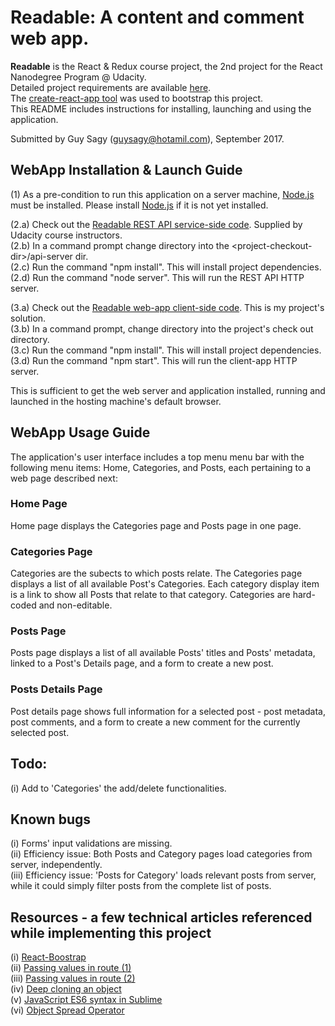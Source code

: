 # Readable: A content and comment web app.
<b>Readable</b> is the React & Redux course project, the 2nd project for the React Nanodegree Program @ Udacity. <br/>
Detailed project requirements are available [here](https://github.com/guysagy/readableByReact/blob/master/Readable%20Project%20Overview.docx). <br/>
The [create-react-app tool](https://github.com/facebookincubator/create-react-app) was used to bootstrap this project. <br/>
This README includes instructions for installing, launching and using the application. <br/>

Submitted by Guy Sagy (guysagy@hotamil.com), September 2017. <br/>

## WebApp Installation & Launch Guide
(1) As a pre-condition to run this application on a server machine, [Node.js](https://nodejs.org/) must be installed. Please install [Node.js](https://nodejs.org/) if it is not yet installed.

(2.a) Check out the [Readable REST API service-side code](https://github.com/udacity/reactnd-project-readable-starter). Supplied by Udacity course instructors. <br/>
(2.b) In a command prompt change directory into the &lt;project-checkout-dir&gt;/api-server dir. <br/>
(2.c) Run the command "npm install". This will install project dependencies. <br/>
(2.d) Run the command "node server". This will run the REST API HTTP server. <br/>

(3.a) Check out the [Readable web-app client-side code](https://github.com/guysagy/readableByReact). This is my project's solution. <br/>
(3.b) In a command prompt, change directory into the project's check out directory. <br/>
(3.c) Run the command "npm install". This will install project dependencies. <br/>
(3.d) Run the command "npm start". This will run the client-app HTTP server. <br/>

This is sufficient to get the web server and application installed, running and launched in the hosting machine's default browser. <br/>

## WebApp Usage Guide
The application's user interface includes a top menu menu bar with the following menu items: Home, Categories, and Posts, each pertaining to a web page described next:

### Home Page
Home page displays the Categories page and Posts page in one page.

### Categories Page
Categories are the subects to which posts relate. The Categories page displays a list of all available Post's Categories. Each category display item is a link to show all Posts that relate to that category. Categories are hard-coded and non-editable.

### Posts Page
Posts page displays a list of all available Posts' titles and Posts' metadata, linked to a Post's Details page, and a form to create a new post.

### Posts Details Page
Post details page shows full information for a selected post - post metadata, post comments, and a form to create a new comment for the currently selected post.

## Todo:
(i) Add to 'Categories' the add/delete functionalities. 

## Known bugs
(i) Forms' input validations are missing. <br/>
(ii) Efficiency issue: Both Posts and Category pages load categories from server, independently. <br/>
(iii) Efficiency issue: 'Posts for Category' loads relevant posts from server, while it could simply filter posts from the complete list of posts. <br/>

## Resources - a few technical articles referenced while implementing this project
(i) [React-Boostrap](https://react-bootstrap.github.io/components.html#forms)<br/>
(ii) [Passing values in route (1)](https://stackoverflow.com/questions/27864720/react-router-pass-props-to-handler-component)<br/>
(iii) [Passing values in route (2)](https://jaketrent.com/post/access-route-params-react-router-v4/)<br/>
(iv) [Deep cloning an object](https://stackoverflow.com/questions/122102/what-is-the-most-efficient-way-to-deep-clone-an-object-in-javascript)<br/>
(v) [JavaScript ES6 syntax in Sublime](http://gunnariauvinen.com/getting-es6-syntax-highlighting-in-sublime-text/)<br/>
(vi) [Object Spread Operator](http://redux.js.org/docs/recipes/UsingObjectSpreadOperator.html)<br/>
